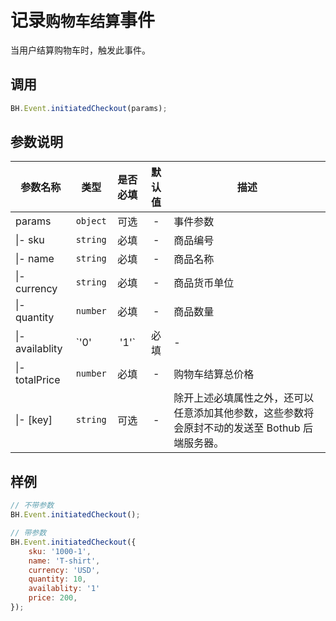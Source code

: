 # 记录`购物车结算`事件

当用户结算购物车时，触发此事件。  

## 调用
```JavaScript
BH.Event.initiatedCheckout(params);
```

## 参数说明
|参数名称|类型|是否必填|默认值|描述|
|--|--|:--:|:--:|--|
|params|`object`|可选|-|事件参数|
|\|- sku|`string`|必填|-|商品编号|
|\|- name|`string`|必填|-|商品名称|
|\|- currency|`string`|必填|-|商品货币单位|
|\|- quantity|`number`|必填|-|商品数量|
|\|- availablity|`'0' | '1'`|必填|-|商品是否处于可以付款的状态，`0`表示不能付款，`1`表示可以付款|
|\|- totalPrice|`number`|必填|-|购物车结算总价格|
|\|- [key]|`string`|可选|-|除开上述必填属性之外，还可以任意添加其他参数，这些参数将会原封不动的发送至 Bothub 后端服务器。|

## 样例
```JavaScript
// 不带参数
BH.Event.initiatedCheckout();

// 带参数
BH.Event.initiatedCheckout({
    sku: '1000-1',
    name: 'T-shirt',
    currency: 'USD',
    quantity: 10,
    availablity: '1'
    price: 200,
});
```
